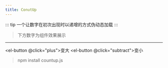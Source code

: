 ```yaml
---
title: ConutUp
---
```

::: tip
一个让数字在初次出现时以递增的方式伪动态加载
:::
> 下方数字为组件效果展示

<CountUp :endVal="endVal" :key="`key_`+key"/>

---

<el-button @click="plus">变大</el-button>
<el-button @click="subtract">变小</el-button>

> npm install countup.js

<script>
  export default{
    data() {
        return {
            endVal: 2022,
            key:2022
        }
    },
    methods: {
      plus() {
        this.endVal++
        this.key++
      },
      subtract() {
        this.endVal--
        this.key--
      },
    },
  }
</script>